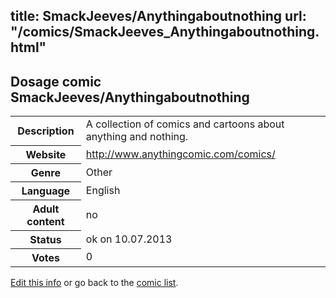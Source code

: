title: SmackJeeves/Anythingaboutnothing
url: "/comics/SmackJeeves_Anythingaboutnothing.html"
---
Dosage comic SmackJeeves/Anythingaboutnothing
-----------------------------------------

<p id="msg"></p>
<script type="text/javascript">
if (window.location.search === '?edit_info_mail=sent_ok') {
  var elem = document.getElementById("msg");
  elem.innerHTML = 'Edited information sucessfully sent for review, which is usually done daily. Thanks!';
  elem.className = 'ok';
}
</script>
<table class="comicinfo">
<tr>
<th>Description</th><td>A collection of comics and cartoons about anything and nothing.</td>
</tr>
<tr>
<th>Website</th><td><a href="http://www.anythingcomic.com/comics/">http://www.anythingcomic.com/comics/</a></td>
</tr>
<tr>
<th>Genre</th><td>Other</td>
</tr>
<tr>
<th>Language</th><td>English</td>
</tr>
<tr>
<th>Adult content</th><td>no</td>
</tr>
<tr>
<th>Status</th><td>ok on 10.07.2013</td>
</tr>
<tr>
<th>Votes</th><td>0</td>
</tr>
</table>

[Edit this info](SmackJeeves_Anythingaboutnothing_edit.html) or go back to the [comic list](../comic-index.html).
